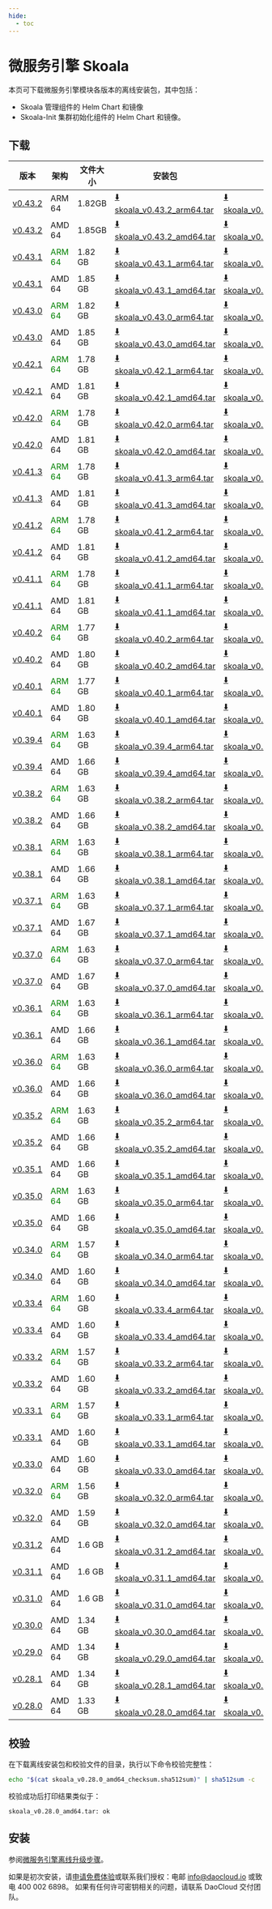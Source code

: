 ```yaml
---
hide:
  - toc
---
```


# 微服务引擎 Skoala

本页可下载微服务引擎模块各版本的离线安装包，其中包括：

- Skoala 管理组件的 Helm Chart 和镜像
- Skoala-Init 集群初始化组件的 Helm Chart 和镜像。

## 下载

| 版本 | 架构 | 文件大小 | 安装包 |  校验文件 | 更新日期   |
| --- | ----- | ----- | ------ | ------- | --------- |
| [v0.43.2](../../skoala/intro/release-notes.md) | ARM 64 | 1.82GB | [:arrow_down: skoala_v0.43.2_arm64.tar](https://qiniu-download-public.daocloud.io/DaoCloud_Enterprise/skoala_v0.43.2_arm64.tar) | [:arrow_down: skoala_v0.43.2_arm64_checksum.sha512sum](https://qiniu-download-public.daocloud.io/DaoCloud_Enterprise/skoala_v0.43.2_arm64_checksum.sha512sum) | 2024-11-27 |
| [v0.43.2](../../skoala/intro/release-notes.md) | AMD 64 | 1.85GB | [:arrow_down: skoala_v0.43.2_amd64.tar](https://qiniu-download-public.daocloud.io/DaoCloud_Enterprise/skoala_v0.43.2_amd64.tar) | [:arrow_down: skoala_v0.43.2_amd64_checksum.sha512sum](https://qiniu-download-public.daocloud.io/DaoCloud_Enterprise/skoala_v0.43.2_amd64_checksum.sha512sum) | 2024-11-27 |
| [v0.43.1](../../skoala/intro/release-notes.md) | <font color="green">ARM 64</font> | 1.82 GB | [:arrow_down: skoala_v0.43.1_arm64.tar](https://qiniu-download-public.daocloud.io/DaoCloud_Enterprise/skoala_v0.43.1_arm64.tar) | [:arrow_down: skoala_v0.43.1_arm64_checksum.sha512sum](https://qiniu-download-public.daocloud.io/DaoCloud_Enterprise/skoala_v0.43.1_arm64_checksum.sha512sum) | 2024-11-26 |
| [v0.43.1](../../skoala/intro/release-notes.md) | AMD 64 | 1.85 GB | [:arrow_down: skoala_v0.43.1_amd64.tar](https://qiniu-download-public.daocloud.io/DaoCloud_Enterprise/skoala_v0.43.1_amd64.tar) | [:arrow_down: skoala_v0.43.1_amd64_checksum.sha512sum](https://qiniu-download-public.daocloud.io/DaoCloud_Enterprise/skoala_v0.43.1_amd64_checksum.sha512sum) | 2024-11-26 |
| [v0.43.0](../../skoala/intro/release-notes.md) | <font color="green">ARM 64</font> | 1.82 GB | [:arrow_down: skoala_v0.43.0_arm64.tar](https://qiniu-download-public.daocloud.io/DaoCloud_Enterprise/skoala_v0.43.0_arm64.tar) | [:arrow_down: skoala_v0.43.0_arm64_checksum.sha512sum](https://qiniu-download-public.daocloud.io/DaoCloud_Enterprise/skoala_v0.43.0_arm64_checksum.sha512sum) | 2024-11-25 |
| [v0.43.0](../../skoala/intro/release-notes.md) | AMD 64 | 1.85 GB | [:arrow_down: skoala_v0.43.0_amd64.tar](https://qiniu-download-public.daocloud.io/DaoCloud_Enterprise/skoala_v0.43.0_amd64.tar) | [:arrow_down: skoala_v0.43.0_amd64_checksum.sha512sum](https://qiniu-download-public.daocloud.io/DaoCloud_Enterprise/skoala_v0.43.0_amd64_checksum.sha512sum) | 2024-11-25 |
| [v0.42.1](../../skoala/intro/release-notes.md) | <font color="green">ARM 64</font> | 1.78 GB | [:arrow_down: skoala_v0.42.1_arm64.tar](https://qiniu-download-public.daocloud.io/DaoCloud_Enterprise/skoala_v0.42.1_arm64.tar) | [:arrow_down: skoala_v0.42.1_arm64_checksum.sha512sum](https://qiniu-download-public.daocloud.io/DaoCloud_Enterprise/skoala_v0.42.1_arm64_checksum.sha512sum) | 2024-11-04 |
| [v0.42.1](../../skoala/intro/release-notes.md) | AMD 64 | 1.81 GB | [:arrow_down: skoala_v0.42.1_amd64.tar](https://qiniu-download-public.daocloud.io/DaoCloud_Enterprise/skoala_v0.42.1_amd64.tar) | [:arrow_down: skoala_v0.42.1_amd64_checksum.sha512sum](https://qiniu-download-public.daocloud.io/DaoCloud_Enterprise/skoala_v0.42.1_amd64_checksum.sha512sum) | 2024-11-04 |
| [v0.42.0](../../skoala/intro/release-notes.md) | <font color="green">ARM 64</font> | 1.78 GB | [:arrow_down: skoala_v0.42.0_arm64.tar](https://qiniu-download-public.daocloud.io/DaoCloud_Enterprise/skoala_v0.42.0_arm64.tar) | [:arrow_down: skoala_v0.42.0_arm64_checksum.sha512sum](https://qiniu-download-public.daocloud.io/DaoCloud_Enterprise/skoala_v0.42.0_arm64_checksum.sha512sum) | 2024-10-22 |
| [v0.42.0](../../skoala/intro/release-notes.md) | AMD 64 | 1.81 GB | [:arrow_down: skoala_v0.42.0_amd64.tar](https://qiniu-download-public.daocloud.io/DaoCloud_Enterprise/skoala_v0.42.0_amd64.tar) | [:arrow_down: skoala_v0.42.0_amd64_checksum.sha512sum](https://qiniu-download-public.daocloud.io/DaoCloud_Enterprise/skoala_v0.42.0_amd64_checksum.sha512sum) | 2024-10-22 |
| [v0.41.3](../../skoala/intro/release-notes.md) | <font color="green">ARM 64</font> | 1.78 GB | [:arrow_down: skoala_v0.41.3_arm64.tar](https://qiniu-download-public.daocloud.io/DaoCloud_Enterprise/skoala_v0.41.3_arm64.tar) | [:arrow_down: skoala_v0.41.3_arm64_checksum.sha512sum](https://qiniu-download-public.daocloud.io/DaoCloud_Enterprise/skoala_v0.41.3_arm64_checksum.sha512sum) | 2024-09-30 |
| [v0.41.3](../../skoala/intro/release-notes.md) | AMD 64 | 1.81 GB | [:arrow_down: skoala_v0.41.3_amd64.tar](https://qiniu-download-public.daocloud.io/DaoCloud_Enterprise/skoala_v0.41.3_amd64.tar) | [:arrow_down: skoala_v0.41.3_amd64_checksum.sha512sum](https://qiniu-download-public.daocloud.io/DaoCloud_Enterprise/skoala_v0.41.3_amd64_checksum.sha512sum) | 2024-09-30 |
| [v0.41.2](../../skoala/intro/release-notes.md) | <font color="green">ARM 64</font> | 1.78 GB | [:arrow_down: skoala_v0.41.2_arm64.tar](https://qiniu-download-public.daocloud.io/DaoCloud_Enterprise/skoala_v0.41.2_arm64.tar) | [:arrow_down: skoala_v0.41.2_arm64_checksum.sha512sum](https://qiniu-download-public.daocloud.io/DaoCloud_Enterprise/skoala_v0.41.2_arm64_checksum.sha512sum) | 2024-09-25 |
| [v0.41.2](../../skoala/intro/release-notes.md) | AMD 64 | 1.81 GB | [:arrow_down: skoala_v0.41.2_amd64.tar](https://qiniu-download-public.daocloud.io/DaoCloud_Enterprise/skoala_v0.41.2_amd64.tar) | [:arrow_down: skoala_v0.41.2_amd64_checksum.sha512sum](https://qiniu-download-public.daocloud.io/DaoCloud_Enterprise/skoala_v0.41.2_amd64_checksum.sha512sum) | 2024-09-25 |
| [v0.41.1](../../skoala/intro/release-notes.md) | <font color="green">ARM 64</font> | 1.78 GB | [:arrow_down: skoala_v0.41.1_arm64.tar](https://qiniu-download-public.daocloud.io/DaoCloud_Enterprise/skoala_v0.41.1_arm64.tar) | [:arrow_down: skoala_v0.41.1_arm64_checksum.sha512sum](https://qiniu-download-public.daocloud.io/DaoCloud_Enterprise/skoala_v0.41.1_arm64_checksum.sha512sum) | 2024-09-24 |
| [v0.41.1](../../skoala/intro/release-notes.md) | AMD 64 | 1.81 GB | [:arrow_down: skoala_v0.41.1_amd64.tar](https://qiniu-download-public.daocloud.io/DaoCloud_Enterprise/skoala_v0.41.1_amd64.tar) | [:arrow_down: skoala_v0.41.1_amd64_checksum.sha512sum](https://qiniu-download-public.daocloud.io/DaoCloud_Enterprise/skoala_v0.41.1_amd64_checksum.sha512sum) | 2024-09-24 |
| [v0.40.2](../../skoala/intro/release-notes.md) | <font color="green">ARM 64</font> | 1.77 GB | [:arrow_down: skoala_v0.40.2_arm64.tar](https://qiniu-download-public.daocloud.io/DaoCloud_Enterprise/skoala_v0.40.2_arm64.tar) | [:arrow_down: skoala_v0.40.2_arm64_checksum.sha512sum](https://qiniu-download-public.daocloud.io/DaoCloud_Enterprise/skoala_v0.40.2_arm64_checksum.sha512sum) | 2024-10-12 |
| [v0.40.2](../../skoala/intro/release-notes.md) | AMD 64 | 1.80 GB | [:arrow_down: skoala_v0.40.2_amd64.tar](https://qiniu-download-public.daocloud.io/DaoCloud_Enterprise/skoala_v0.40.2_amd64.tar) | [:arrow_down: skoala_v0.40.2_amd64_checksum.sha512sum](https://qiniu-download-public.daocloud.io/DaoCloud_Enterprise/skoala_v0.40.2_amd64_checksum.sha512sum) | 2024-10-12 |
| [v0.40.1](../../skoala/intro/release-notes.md) | <font color="green">ARM 64</font> | 1.77 GB | [:arrow_down: skoala_v0.40.1_arm64.tar](https://qiniu-download-public.daocloud.io/DaoCloud_Enterprise/skoala_v0.40.1_arm64.tar) | [:arrow_down: skoala_v0.40.1_arm64_checksum.sha512sum](https://qiniu-download-public.daocloud.io/DaoCloud_Enterprise/skoala_v0.40.1_arm64_checksum.sha512sum) | 2024-09-02 |
| [v0.40.1](../../skoala/intro/release-notes.md) | AMD 64 | 1.80 GB | [:arrow_down: skoala_v0.40.1_amd64.tar](https://qiniu-download-public.daocloud.io/DaoCloud_Enterprise/skoala_v0.40.1_amd64.tar) | [:arrow_down: skoala_v0.40.1_amd64_checksum.sha512sum](https://qiniu-download-public.daocloud.io/DaoCloud_Enterprise/skoala_v0.40.1_amd64_checksum.sha512sum) | 2024-09-02 |
| [v0.39.4](../../skoala/intro/release-notes.md) | <font color="green">ARM 64</font>  | 1.63 GB | [:arrow_down: skoala_v0.39.4_arm64.tar](https://qiniu-download-public.daocloud.io/DaoCloud_Enterprise/skoala_v0.39.4_arm64.tar) | [:arrow_down: skoala_v0.39.4_arm64_checksum.sha512sum](https://qiniu-download-public.daocloud.io/DaoCloud_Enterprise/skoala_v0.39.4_arm64_checksum.sha512sum) | 2024-08-19 |
| [v0.39.4](../../skoala/intro/release-notes.md) | AMD 64 | 1.66 GB | [:arrow_down: skoala_v0.39.4_amd64.tar](https://qiniu-download-public.daocloud.io/DaoCloud_Enterprise/skoala_v0.39.4_amd64.tar) | [:arrow_down: skoala_v0.39.4_amd64_checksum.sha512sum](https://qiniu-download-public.daocloud.io/DaoCloud_Enterprise/skoala_v0.39.4_amd64_checksum.sha512sum) | 2024-08-19 |
| [v0.38.2](../../skoala/intro/release-notes.md) | <font color="green">ARM 64</font> | 1.63 GB | [:arrow_down: skoala_v0.38.2_arm64.tar](https://qiniu-download-public.daocloud.io/DaoCloud_Enterprise/skoala_v0.38.2_arm64.tar) | [:arrow_down: skoala_v0.38.2_arm64_checksum.sha512sum](https://qiniu-download-public.daocloud.io/DaoCloud_Enterprise/skoala_v0.38.2_arm64_checksum.sha512sum) | 2024-07-05 |
| [v0.38.2](../../skoala/intro/release-notes.md) | AMD 64 | 1.66 GB | [:arrow_down: skoala_v0.38.2_amd64.tar](https://qiniu-download-public.daocloud.io/DaoCloud_Enterprise/skoala_v0.38.2_amd64.tar) | [:arrow_down: skoala_v0.38.2_amd64_checksum.sha512sum](https://qiniu-download-public.daocloud.io/DaoCloud_Enterprise/skoala_v0.38.2_amd64_checksum.sha512sum) | 2024-07-05 |
| [v0.38.1](../../skoala/intro/release-notes.md) | <font color="green">ARM 64</font>  | 1.63 GB | [:arrow_down: skoala_v0.38.1_arm64.tar](https://qiniu-download-public.daocloud.io/DaoCloud_Enterprise/skoala_v0.38.1_arm64.tar) | [:arrow_down: skoala_v0.38.1_arm64_checksum.sha512sum](https://qiniu-download-public.daocloud.io/DaoCloud_Enterprise/skoala_v0.38.1_arm64_checksum.sha512sum) | 2024-06-26 |
| [v0.38.1](../../skoala/intro/release-notes.md) | AMD 64 | 1.66 GB | [:arrow_down: skoala_v0.38.1_amd64.tar](https://qiniu-download-public.daocloud.io/DaoCloud_Enterprise/skoala_v0.38.1_amd64.tar) | [:arrow_down: skoala_v0.38.1_amd64_checksum.sha512sum](https://qiniu-download-public.daocloud.io/DaoCloud_Enterprise/skoala_v0.38.1_amd64_checksum.sha512sum) | 2024-06-26 |
| [v0.37.1](../../skoala/intro/release-notes.md) | <font color="green">ARM 64</font> | 1.63 GB | [:arrow_down: skoala_v0.37.1_arm64.tar](https://qiniu-download-public.daocloud.io/DaoCloud_Enterprise/skoala_v0.37.1_arm64.tar) | [:arrow_down: skoala_v0.37.1_arm64_checksum.sha512sum](https://qiniu-download-public.daocloud.io/DaoCloud_Enterprise/skoala_v0.37.1_arm64_checksum.sha512sum) | 2024-06-04 |
| [v0.37.1](../../skoala/intro/release-notes.md) | AMD 64 | 1.67 GB | [:arrow_down: skoala_v0.37.1_amd64.tar](https://qiniu-download-public.daocloud.io/DaoCloud_Enterprise/skoala_v0.37.1_amd64.tar) | [:arrow_down: skoala_v0.37.1_amd64_checksum.sha512sum](https://qiniu-download-public.daocloud.io/DaoCloud_Enterprise/skoala_v0.37.1_amd64_checksum.sha512sum) | 2024-06-04 |
| [v0.37.0](../../skoala/intro/release-notes.md) | <font color="green">ARM 64</font> | 1.63 GB | [:arrow_down: skoala_v0.37.0_arm64.tar](https://qiniu-download-public.daocloud.io/DaoCloud_Enterprise/skoala_v0.37.0_arm64.tar) | [:arrow_down: skoala_v0.37.0_arm64_checksum.sha512sum](https://qiniu-download-public.daocloud.io/DaoCloud_Enterprise/skoala_v0.37.0_arm64_checksum.sha512sum) | 2024-05-27 |
| [v0.37.0](../../skoala/intro/release-notes.md) | AMD 64 | 1.67 GB | [:arrow_down: skoala_v0.37.0_amd64.tar](https://qiniu-download-public.daocloud.io/DaoCloud_Enterprise/skoala_v0.37.0_amd64.tar) | [:arrow_down: skoala_v0.37.0_amd64_checksum.sha512sum](https://qiniu-download-public.daocloud.io/DaoCloud_Enterprise/skoala_v0.37.0_amd64_checksum.sha512sum) | 2024-05-27 |
| [v0.36.1](../../skoala/intro/release-notes.md) | <font color="green">ARM 64</font> | 1.63 GB | [:arrow_down: skoala_v0.36.1_arm64.tar](https://qiniu-download-public.daocloud.io/DaoCloud_Enterprise/skoala_v0.36.1_arm64.tar) | [:arrow_down: skoala_v0.36.1_arm64_checksum.sha512sum](https://qiniu-download-public.daocloud.io/DaoCloud_Enterprise/skoala_v0.36.1_arm64_checksum.sha512sum) | 2024-05-01 |
| [v0.36.1](../../skoala/intro/release-notes.md) | AMD 64 | 1.66 GB | [:arrow_down: skoala_v0.36.1_amd64.tar](https://qiniu-download-public.daocloud.io/DaoCloud_Enterprise/skoala_v0.36.1_amd64.tar) | [:arrow_down: skoala_v0.36.1_amd64_checksum.sha512sum](https://qiniu-download-public.daocloud.io/DaoCloud_Enterprise/skoala_v0.36.1_amd64_checksum.sha512sum) | 2024-05-01 |
| [v0.36.0](../../skoala/intro/release-notes.md) | <font color="green">ARM 64</font> | 1.63 GB | [:arrow_down: skoala_v0.36.0_arm64.tar](https://qiniu-download-public.daocloud.io/DaoCloud_Enterprise/skoala_v0.36.0_arm64.tar) | [:arrow_down: skoala_v0.36.0_arm64_checksum.sha512sum](https://qiniu-download-public.daocloud.io/DaoCloud_Enterprise/skoala_v0.36.0_arm64_checksum.sha512sum) | 2024-04-26 |
| [v0.36.0](../../skoala/intro/release-notes.md) | AMD 64 | 1.66 GB | [:arrow_down: skoala_v0.36.0_amd64.tar](https://qiniu-download-public.daocloud.io/DaoCloud_Enterprise/skoala_v0.36.0_amd64.tar) | [:arrow_down: skoala_v0.36.0_amd64_checksum.sha512sum](https://qiniu-download-public.daocloud.io/DaoCloud_Enterprise/skoala_v0.36.0_amd64_checksum.sha512sum) | 2024-04-26 |
| [v0.35.2](../../skoala/intro/release-notes.md) | <font color="green">ARM 64</font> | 1.63 GB | [:arrow_down: skoala_v0.35.2_arm64.tar](https://qiniu-download-public.daocloud.io/DaoCloud_Enterprise/skoala_v0.35.2_arm64.tar) | [:arrow_down: skoala_v0.35.2_arm64_checksum.sha512sum](https://qiniu-download-public.daocloud.io/DaoCloud_Enterprise/skoala_v0.35.2_arm64_checksum.sha512sum) | 2024-04-11 |
| [v0.35.2](../../skoala/intro/release-notes.md) | AMD 64 | 1.66 GB | [:arrow_down: skoala_v0.35.2_amd64.tar](https://qiniu-download-public.daocloud.io/DaoCloud_Enterprise/skoala_v0.35.2_amd64.tar) | [:arrow_down: skoala_v0.35.2_amd64_checksum.sha512sum](https://qiniu-download-public.daocloud.io/DaoCloud_Enterprise/skoala_v0.35.2_amd64_checksum.sha512sum) | 2024-04-11 |
| [v0.35.1](../../skoala/intro/release-notes.md) | AMD 64 | 1.66 GB | [:arrow_down: skoala_v0.35.1_amd64.tar](https://qiniu-download-public.daocloud.io/DaoCloud_Enterprise/skoala_v0.35.1_amd64.tar) | [:arrow_down: skoala_v0.35.1_amd64_checksum.sha512sum](https://qiniu-download-public.daocloud.io/DaoCloud_Enterprise/skoala_v0.35.1_amd64_checksum.sha512sum) | 2024-04-03 |
| [v0.35.0](../../skoala/intro/release-notes.md) | <font color="green">ARM 64</font> | 1.63 GB | [:arrow_down: skoala_v0.35.0_arm64.tar](https://qiniu-download-public.daocloud.io/DaoCloud_Enterprise/skoala_v0.35.0_arm64.tar) | [:arrow_down: skoala_v0.35.0_arm64_checksum.sha512sum](https://qiniu-download-public.daocloud.io/DaoCloud_Enterprise/skoala_v0.35.0_arm64_checksum.sha512sum) | 2024-03-23 |
| [v0.35.0](../../skoala/intro/release-notes.md) | AMD 64 | 1.66 GB | [:arrow_down: skoala_v0.35.0_amd64.tar](https://qiniu-download-public.daocloud.io/DaoCloud_Enterprise/skoala_v0.35.0_amd64.tar) | [:arrow_down: skoala_v0.35.0_amd64_checksum.sha512sum](https://qiniu-download-public.daocloud.io/DaoCloud_Enterprise/skoala_v0.35.0_amd64_checksum.sha512sum) | 2024-03-23 |
| [v0.34.0](../../skoala/intro/release-notes.md) | <font color="green">ARM 64</font> | 1.57 GB | [:arrow_down: skoala_v0.34.0_arm64.tar](https://qiniu-download-public.daocloud.io/DaoCloud_Enterprise/skoala_v0.34.0_arm64.tar) | [:arrow_down: skoala_v0.34.0_arm64_checksum.sha512sum](https://qiniu-download-public.daocloud.io/DaoCloud_Enterprise/skoala_v0.34.0_arm64_checksum.sha512sum) | 2024-02-02 |
| [v0.34.0](../../skoala/intro/release-notes.md) | AMD 64 | 1.60 GB | [:arrow_down: skoala_v0.34.0_amd64.tar](https://qiniu-download-public.daocloud.io/DaoCloud_Enterprise/skoala_v0.34.0_amd64.tar) | [:arrow_down: skoala_v0.34.0_amd64_checksum.sha512sum](https://qiniu-download-public.daocloud.io/DaoCloud_Enterprise/skoala_v0.34.0_amd64_checksum.sha512sum) | 2024-02-02 |
| [v0.33.4](../../skoala/intro/release-notes.md) | <font color="green">ARM 64</font> | 1.60 GB | [:arrow_down: skoala_v0.33.4_arm64.tar](https://qiniu-download-public.daocloud.io/DaoCloud_Enterprise/skoala_v0.33.4_arm64.tar) | [:arrow_down: skoala_v0.33.4_arm64_checksum.sha512sum](https://qiniu-download-public.daocloud.io/DaoCloud_Enterprise/skoala_v0.33.4_arm64_checksum.sha512sum) | 2024-03-06 |
| [v0.33.4](../../skoala/intro/release-notes.md) | AMD 64 | 1.60 GB | [:arrow_down: skoala_v0.33.4_amd64.tar](https://qiniu-download-public.daocloud.io/DaoCloud_Enterprise/skoala_v0.33.4_amd64.tar) | [:arrow_down: skoala_v0.33.4_amd64_checksum.sha512sum](https://qiniu-download-public.daocloud.io/DaoCloud_Enterprise/skoala_v0.33.4_amd64_checksum.sha512sum) | 2024-03-06 |
| [v0.33.2](../../skoala/intro/release-notes.md) | <font color="green">ARM 64</font> | 1.57 GB | [:arrow_down: skoala_v0.33.2_arm64.tar](https://qiniu-download-public.daocloud.io/DaoCloud_Enterprise/skoala_v0.33.2_arm64.tar) | [:arrow_down: skoala_v0.33.2_arm64_checksum.sha512sum](https://qiniu-download-public.daocloud.io/DaoCloud_Enterprise/skoala_v0.33.2_arm64_checksum.sha512sum) | 2024-02-01 |
| [v0.33.2](../../skoala/intro/release-notes.md) | AMD 64 | 1.60 GB | [:arrow_down: skoala_v0.33.2_amd64.tar](https://qiniu-download-public.daocloud.io/DaoCloud_Enterprise/skoala_v0.33.2_amd64.tar) | [:arrow_down: skoala_v0.33.2_amd64_checksum.sha512sum](https://qiniu-download-public.daocloud.io/DaoCloud_Enterprise/skoala_v0.33.2_amd64_checksum.sha512sum) | 2024-02-01 |
| [v0.33.1](../../skoala/intro/release-notes.md) | <font color="green">ARM 64</font> | 1.57 GB | [:arrow_down: skoala_v0.33.1_arm64.tar](https://qiniu-download-public.daocloud.io/DaoCloud_Enterprise/skoala_v0.33.1_arm64.tar) | [:arrow_down: skoala_v0.33.1_arm64_checksum.sha512sum](https://qiniu-download-public.daocloud.io/DaoCloud_Enterprise/skoala_v0.33.1_arm64_checksum.sha512sum) | 2024-01-30 |
| [v0.33.1](../../skoala/intro/release-notes.md) | AMD 64 | 1.60 GB | [:arrow_down: skoala_v0.33.1_amd64.tar](https://qiniu-download-public.daocloud.io/DaoCloud_Enterprise/skoala_v0.33.1_amd64.tar) | [:arrow_down: skoala_v0.33.1_amd64_checksum.sha512sum](https://qiniu-download-public.daocloud.io/DaoCloud_Enterprise/skoala_v0.33.1_amd64_checksum.sha512sum) | 2024-01-30 |
| [v0.33.0](../../skoala/intro/release-notes.md) | AMD 64 | 1.60 GB | [:arrow_down: skoala_v0.33.0_amd64.tar](https://qiniu-download-public.daocloud.io/DaoCloud_Enterprise/skoala_v0.33.0_amd64.tar) | [:arrow_down: skoala_v0.33.0_amd64_checksum.sha512sum](https://qiniu-download-public.daocloud.io/DaoCloud_Enterprise/skoala_v0.33.0_amd64_checksum.sha512sum) | 2024-01-29 |
| [v0.32.0](../../skoala/intro/release-notes.md) | <font color="green">ARM 64</font> | 1.56 GB | [:arrow_down: skoala_v0.32.0_arm64.tar](https://qiniu-download-public.daocloud.io/DaoCloud_Enterprise/skoala_v0.32.0_arm64.tar) | [:arrow_down: skoala_v0.32.0_arm64_checksum.sha512sum](https://qiniu-download-public.daocloud.io/DaoCloud_Enterprise/skoala_v0.32.0_arm64_checksum.sha512sum) | 2024-01-18 |
| [v0.32.0](../../skoala/intro/release-notes.md) | AMD 64 | 1.59 GB | [:arrow_down: skoala_v0.32.0_amd64.tar](https://qiniu-download-public.daocloud.io/DaoCloud_Enterprise/skoala_v0.32.0_amd64.tar) | [:arrow_down: skoala_v0.32.0_amd64_checksum.sha512sum](https://qiniu-download-public.daocloud.io/DaoCloud_Enterprise/skoala_v0.32.0_amd64_checksum.sha512sum) | 2024-01-18 |
| [v0.31.2](../../skoala/intro/release-notes.md) | AMD 64 | 1.6 GB | [:arrow_down: skoala_v0.31.2_amd64.tar](https://qiniu-download-public.daocloud.io/DaoCloud_Enterprise/skoala_v0.31.2_amd64.tar) | [:arrow_down: skoala_v0.31.2_amd64_checksum.sha512sum](https://qiniu-download-public.daocloud.io/DaoCloud_Enterprise/skoala_v0.31.2_amd64_checksum.sha512sum) | 2024-01-03 |
| [v0.31.1](../../skoala/intro/release-notes.md) | AMD 64 | 1.6 GB | [:arrow_down: skoala_v0.31.1_amd64.tar](https://qiniu-download-public.daocloud.io/DaoCloud_Enterprise/skoala_v0.31.1_amd64.tar) | [:arrow_down: skoala_v0.31.1_amd64_checksum.sha512sum](https://qiniu-download-public.daocloud.io/DaoCloud_Enterprise/skoala_v0.31.1_amd64_checksum.sha512sum) | 2023-12-26 |
| [v0.31.0](../../skoala/intro/release-notes.md) | AMD 64 | 1.6 GB | [:arrow_down: skoala_v0.31.0_amd64.tar](https://qiniu-download-public.daocloud.io/DaoCloud_Enterprise/skoala_v0.31.0_amd64.tar) | [:arrow_down: skoala_v0.31.0_amd64_checksum.sha512sum](https://qiniu-download-public.daocloud.io/DaoCloud_Enterprise/skoala_v0.31.0_amd64_checksum.sha512sum) | 2023-12-26 |
| [v0.30.0](../../skoala/intro/release-notes.md) | AMD 64 | 1.34 GB | [:arrow_down: skoala_v0.30.0_amd64.tar](https://qiniu-download-public.daocloud.io/DaoCloud_Enterprise/skoala_v0.30.0_amd64.tar) | [:arrow_down: skoala_v0.30.0_amd64_checksum.sha512sum](https://qiniu-download-public.daocloud.io/DaoCloud_Enterprise/skoala_v0.30.0_amd64_checksum.sha512sum) | 2023-12-01 |
| [v0.29.0](../../skoala/intro/release-notes.md) | AMD 64 | 1.34 GB | [:arrow_down: skoala_v0.29.0_amd64.tar](https://qiniu-download-public.daocloud.io/DaoCloud_Enterprise/skoala_v0.29.0_amd64.tar) | [:arrow_down: skoala_v0.29.0_amd64_checksum.sha512sum](https://qiniu-download-public.daocloud.io/DaoCloud_Enterprise/skoala_v0.29.0_amd64_checksum.sha512sum) | 2023-11-27 |
| [v0.28.1](../../skoala/intro/release-notes.md) | AMD 64 | 1.34 GB | [:arrow_down: skoala_v0.28.1_amd64.tar](https://qiniu-download-public.daocloud.io/DaoCloud_Enterprise/skoala_v0.28.1_amd64.tar) | [:arrow_down: skoala_v0.28.1_amd64_checksum.sha512sum](https://qiniu-download-public.daocloud.io/DaoCloud_Enterprise/skoala_v0.28.1_amd64_checksum.sha512sum) | 2023-11-01 |
| [v0.28.0](../../skoala/intro/release-notes.md) | AMD 64 | 1.33 GB | [:arrow_down: skoala_v0.28.0_amd64.tar](https://qiniu-download-public.daocloud.io/DaoCloud_Enterprise/skoala_v0.28.0_amd64.tar) | [:arrow_down: skoala_v0.28.0_amd64_checksum.sha512sum](https://qiniu-download-public.daocloud.io/DaoCloud_Enterprise/skoala_v0.28.0_amd64_checksum.sha512sum) | 2023-10-27 |

## 校验

在下载离线安装包和校验文件的目录，执行以下命令校验完整性：

```sh
echo "$(cat skoala_v0.28.0_amd64_checksum.sha512sum)" | sha512sum -c
```

校验成功后打印结果类似于：

```none
skoala_v0.28.0_amd64.tar: ok
```

## 安装

参阅[微服务引擎离线升级步骤](../../skoala/quickstart/skoala.md#_11)。

如果是初次安装，请[申请免费体验](../../dce/license0.md)或联系我们授权：电邮 info@daocloud.io 或致电 400 002 6898。
如果有任何许可密钥相关的问题，请联系 DaoCloud 交付团队。
